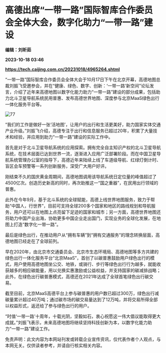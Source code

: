 # 高德出席“一带一路”国际智库合作委员会全体大会，数字化助力“一带一路”建设
**编辑：刘昕茹**

**2023-10-18 03:46**

**https://tech.caijing.com.cn/20231018/4965264.shtml**

“一带一路”国际智库合作委员会全体大会于10月17日下午在北京开幕，高德地图总裁刘振飞受邀参会，并在“健康、绿色、数字、创新：‘一带一路’新空间”论坛发言，介绍了近年来高德地图以数字化能力助力“一带一路”建设的部分成果，包括助力北斗卫星导航系统民用普惠、发布高德世界地图、深度参与北京MaaS绿色出行一体化服务平台等。

![77](https://tx2.cdn.caijing.com.cn/2023/1018/1697599383244.png)

“我们的工作是做好一张‘活地图’，让用户的出行和生活更美好，助力国家实体交通产业升级。”刘振飞介绍，高德专注于出行和信息服务已超过20年，积累了大量技术和经验，并应用到助力“一带一路”建设的实际工作中。

首先是对于北斗卫星导航系统的应用探索。拥有完全自主知识产权的北斗卫星导航系统，在技术层面已达到世界一流，逐渐进入应用广泛部署阶段。而在中国卫星导航系统管理办公室的指导下，高德近年来陆续上线了车道级导航、红绿灯倒计时、盲区会车预警等一系列创新服务，深受广大用户好评。

刚结束不久的国庆黄金周期间，高德地图调用该导航系统日定位量的峰值超过了4500亿次。创造历史新高的同时，再次助推这一“国之重器”，在民用出行领域的普惠。

此外在今年9月，基于北斗系统的全球赋能，高德上线世界地图服务，致力于帮助“中国人，行世界”，目前可支持全球200多个国家和地区的路线规划和导航服务，用户还可以在地图上点亮留下足迹的国家和城市；另一方面，高德世界地图还将助力中国产业出海，协助更多中国企业走出国门，实现业务的全球化发展，在地图上打造“数字化一带一路”。

最后是绿色出行，在推动用户从“拥有车辆”到“拥有交通服务”的理念转换层面，高德地图已经走在了全球前列。

早在2020年，由北京市交通委员会、北京市生态环境局、高德地图等多方共建的绿色出行一体化服务平台“北京MaaS”，首创了以碳普惠鼓励用户绿色出行的模式，用户使用高德地图坐公交、地铁，或骑行、步行等绿色出行行为越多，就能收获越多的相应碳能量，用以兑换实惠激励或公益权益，并支持国家的碳减排战略；此外，在绿色出行碳普惠模式，高德还在2021年达成了全球首笔绿色出行碳交易。

截至目前，北京MaaS高德平台上参与碳普惠的用户数已超过300万，绿色出行减碳量累计超过40万吨；通过碳市场的碳交易量达到了12万吨，并将交易所得全部以权益形式，返还给了参与绿色出行的用户。

“时值‘一带一路’十周年，十载光阴，坚毅如石，衷心祝愿这一伟大倡议能取得更大成就。”刘振飞表示，未来高德地图将继续坚持科技创新为本，以数字化能力助力“一带一路”建设工作。

免责声明：此文内容为本网站刊发或转载企业宣传资讯，仅代表作者个人观点，与本网无关。仅供读者参考，并请自行核实相关内容。